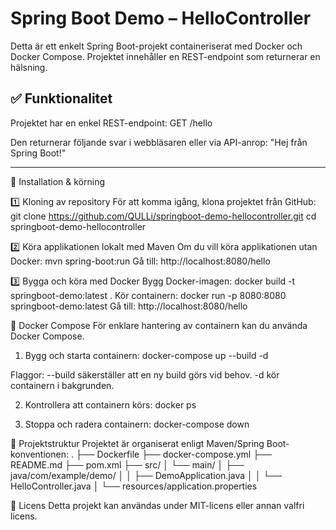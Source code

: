 # Spring Boot Demo – HelloController

Detta är ett enkelt Spring Boot-projekt containeriserat med Docker och Docker Compose.
Projektet innehåller en REST-endpoint som returnerar en hälsning.

## ✅ Funktionalitet

Projektet har en enkel REST-endpoint:
GET /hello

Den returnerar följande svar i webbläsaren eller via API-anrop:
"Hej från Spring Boot!"


---

🚀 Installation & körning

1️⃣ Kloning av repository
För att komma igång, klona projektet från GitHub:
git clone https://github.com/QULLi/springboot-demo-hellocontroller.git
cd springboot-demo-hellocontroller

2️⃣ Köra applikationen lokalt med Maven
Om du vill köra applikationen utan Docker:
mvn spring-boot:run
Gå till: http://localhost:8080/hello

3️⃣ Bygga och köra med Docker
Bygg Docker-imagen:
docker build -t springboot-demo:latest .
Kör containern:
docker run -p 8080:8080 springboot-demo:latest
Gå till: http://localhost:8080/hello

🐳 Docker Compose
För enklare hantering av containern kan du använda Docker Compose.

1. Bygg och starta containern:
docker-compose up --build -d

Flaggor:
--build säkerställer att en ny build görs vid behov.
-d kör containern i bakgrunden.

2. Kontrollera att containern körs:
docker ps

3. Stoppa och radera containern:
docker-compose down

📁 Projektstruktur
Projektet är organiserat enligt Maven/Spring Boot-konventionen:
.
├── Dockerfile
├── docker-compose.yml
├── README.md
├── pom.xml
├── src/
│   └── main/
│       ├── java/com/example/demo/
│       │   ├── DemoApplication.java
│       │   └── HelloController.java
│       └── resources/application.properties

📜 Licens
Detta projekt kan användas under MIT-licens eller annan valfri licens.
